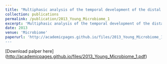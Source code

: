 ```yaml
---
title: "Multiphasic analysis of the temporal development of the distal gut microbiota in patients following ileal pouch anal anastomosis"
collection: publications
permalink: /publication/2013_Young_Microbiome_1
excerpt: 'Multiphasic analysis of the temporal development of the distal gut microbiota in patients following ileal pouch anal anastomosis'
date: 2013
venue: 'Microbiome'
paperurl: 'http://academicpages.github.io/files/2013_Young_Microbiome_1.pdf
---
```

[Download palper here] (http://academicpages.github.io/files/2013_Young_Microbiome_1.pdf)
